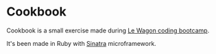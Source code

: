 # Cookbook
Cookbook is a small exercise made during [Le Wagon coding bootcamp](https://www.lewagon.com/).

It's been made in Ruby with [Sinatra](http://sinatrarb.com/) microframework.
